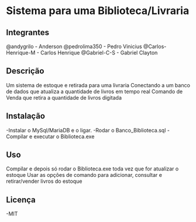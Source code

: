 # Sistema para uma Biblioteca/Livraria


## Integrantes

@andygrilo - Anderson
@pedrolima350 - Pedro Vinicius
@Carlos-Henrique-M - Carlos Henrique
@Gabriel-C-S - Gabriel Clayton

## Descrição

Um sistema de estoque e retirada para uma livraria
Conectando a um banco de dados que atualiza a quantidade de livros em tempo real
Comando de Venda que retira a quantidade de livros digitada

## Instalação

-Instalar o MySql/MariaDB e o ligar.
-Rodar o Banco_Biblioteca.sql
-Compilar e executar o Biblioteca.exe

## Uso

Compilar e depois só rodar o Biblioteca.exe toda vez que for atualizar o estoque
Usar as opções de comando para adicionar, consultar e retirar/vender livros do estoque

## Licença

-MIT
